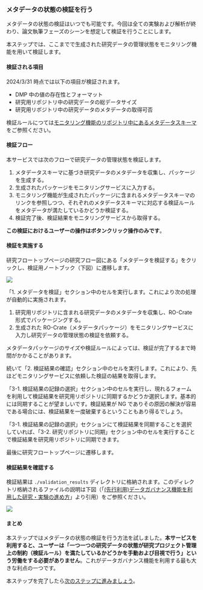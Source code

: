 ### メタデータの状態の検証を行う

メタデータの状態の検証はいつでも可能です。今回は全ての実験および解析が終わり、論文執筆フェーズのシーンを想定して検証を行うことにします。

本ステップでは、ここまでで生成された研究データの管理状態をモニタリング機能を用いて検証します。
<!-- 途中 -->

#### 検証される項目

2024/3/31 時点では以下の項目が検証されます。

* DMP 中の値の存在性とフォーマット
* 研究用リポジトリ中の研究データの総データサイズ
* 研究用リポジトリ中の研究データのメタデータの取得可否

検証ルールにつては[モニタリング機能のリポジトリ中にあるメタデータスキーマ](https://github.com/NII-DG/nii-dg/tree/main/nii_dg/schema)をご参照ください。

#### 検証フロー

本サービスでは次のフローで研究データの管理状態を検証します。

1. メタデータスキーマに基づき研究データのメタデータを収集し、パッケージを生成する。
2. 生成されたパッケージをモニタリングサービスに入力する。
3. モニタリング機能が生成されたパッケージに含まれるメタデータスキーマのリンクを参照しつつ、それぞれのメタデータスキーマに対応する検証ルールをメタデータが満たしているかどうか検証する。
4. 検証完了後、検証結果をモニタリングサービスから取得する。

**この検証におけるユーザーの操作はボタンクリック操作のみです**。

#### 検証を実施する

研究フロートップページの研究フロー図にある「メタデータを検証する」をクリックし、検証用ノートブック（下図）に遷移します。

![](./images/research_flow_validate_metadata.png)

「1. メタデータを検証」セクション中のセルを実行します。これにより次の処理が自動的に実施されます。

1. 研究用リポジトリに含まれる研究データのメタデータを収集し、RO-Crate 形式でパッケージングする。
1. 生成された RO-Crate（メタデータパッケージ）をモニタリングサービスに入力し研究データの管理状態の検証を依頼する。

メタデータパッケージのサイズや検証ルールによっては、検証が完了するまで時間がかかることがあります。

続いて「2. 検証結果の確認」セクション中のセルを実行します。これにより、先ほどモニタリングサービスに依頼した検証の結果を取得します。

「3-1. 検証結果の記録の選択」セクション中のセルを実行し、現れるフォームを利用して検証結果を研究用リポジトリに同期するかどうか選択します。基本的には同期することが望ましいです。検証結果が NG でありその原因の解決が容易である場合には、検証結果を一度破棄するということもあり得るでしょう。

「3-1. 検証結果の記録の選択」セクションにて検証結果を同期することを選択していれば、「3-2. 研究リポジトリに同期」セクション中のセルを実行することで検証結果を研究用リポジトリに同期できます。

最後に研究フロートップページに遷移します。

#### 検証結果を確認する

検証結果は `./validation_results` ディレクトリに格納されます。このディレクトリ格納されるファイルの説明は下図（「[(先行利用)データガバナンス機能を利用した研究・実験の進め方](https://support.rdm.nii.ac.jp/usermanual/60/)」より引用）をご参照ください。

![](./images/img6021_validation_results_dir.png)

#### まとめ

本ステップではメタデータの状態の検証を行う方法を試しました。**本サービスを利用すると、ユーザーは「一つ一つの研究データの状態が研究プロジェクト管理上の制約（検証ルール）を満たしているかどうかを手動および目視で行う」という労働をする必要がありません**。これがデータガバナンス機能を利用する最も大きな利点の一つです。

本ステップを完了したら[次のステップに進みましょう](./carry_out_analysis.md)。
